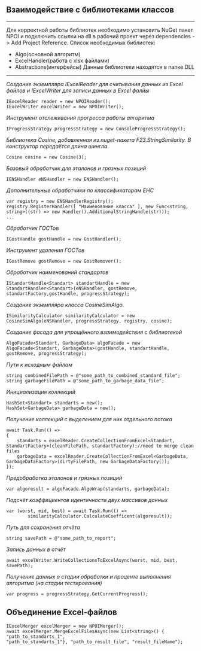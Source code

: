 ## Взаимодействие с библиотеками классов
__ __
Для корректной работы библиотек необходимо установить NuGet пакет NPOI и подключить ссылки на dll в рабочий проект через
dependencies -> Add Project Reference. 
Список необходимых библиотек:
+ Algo(основной алгоритм)
+ ExcelHandler(работа с xlsx файлами)
+ Abstractions(интерфейсы)
Данные библиотеки находятся в папке DLL
__ __

*Создание экземпляра IExcelReader для считывания данных из Excel файлов
и IExcelWriter для записи данных в Excel фалйы*
```
IExcelReader reader = new NPOIReader();
IExcelWriter excelWriter = new NPOIWriter();
```
*Инструмент отслеживания прогресса работы алгоритма*
```
IProgressStrategy progressStrategy = new ConsoleProgressStrategy();
```
*Библиотека Cosine, добавленная из nuget-пакета F23.StringSimilarity. В конструктор передаётся длина шингла.*
```
Cosine cosine = new Cosine(3);
```
*Базовый обработчик для эталонов и грязных позиций*
```
IENSHandler eNSHandler = new ENSHandler();
```
*Дополнительные обработчики по классификаторам ЕНС*
```
var registry = new ENSHandlerRegistry();
registry.RegisterHandler([ "Наименование класса" ], new Func<string, string>((str) => new Handler().AdditionalStringHandle(str)));
...
```
*Обработчик ГОСТов*
```
IGostHandle gostHandle = new GostHandler();
```
*Инструмент удаления ГОСТов*
```
IGostRemove gostRemove = new GostRemover();
```
*Обработчик наименований стандартов*
```
IStandartHandle<Standart> standartHandle = new StandartHandler<Standart>(eNSHandler, gostRemove, standartFactory,gostHandle, progressStrategy);
```
*Создание экземпляра класса CosineSimAlgo.*
```
ISimilarityCalculator similarityCalculator = new CosineSimAlgo(eNSHandler, progressStrategy, registry, cosine);
```
*Создание фасада для упрощённого взаимодействия с библиотекой*
```
AlgoFacade<Standart, GarbageData> algoFacade = new AlgoFacade<Standart, GarbageData>(gostHandle, standartHandle, gostRemove, progressStrategy);
```
*Пути к исходным файлам*
```
string combinedFilePath = @"some_path_to_combined_standard_file";
string garbageFilePath = @"some_path_to_garbage_data_file";
```
*Инициализация коллекций*
```
HashSet<Standart> standarts = new();
HashSet<GarbageData> garbageData = new();
```
*Получение коллекций с выделением для них отдельного потока*
```
await Task.Run(() => 
{
    standarts = excelReader.CreateCollectionFromExcel<Standart, StandartFactory>(cleanFilePath, standartFactory);//need to merge clean files
    garbageData = excelReader.CreateCollectionFromExcel<GarbageData, GarbageDataFactory>(dirtyFilePath, new GarbageDataFactory());
});        
```
*Предобработка эталонов и грязных позиций*
```
var algoresult = algoFacade.AlgoWrap(standarts, garbageData);
```
*Подсчёт коэффициентов идентичности двух массивов данных*
```
var (worst, mid, best) = await Task.Run(() =>
        similarityCalculator.CalculateCoefficent(algoresult));
```
*Путь для сохранения отчёта*
```
string savePath = @"some_path_to_report";
```
*Запись данных в отчёт*
```
await excelWriter.WriteCollectionsToExcelAsync(worst, mid, best, savePath);
```
*Получение данных о стадии обработки и проценте выполнения алгоритма (на стадии тестирования)*
```
var progress = progressStrategy.GetCurrentProgress();
```
## Объединение Excel-файлов
```
IExcelMerger excelMerger = new NPOIMerger();
await excelMerger.MergeExcelFilesAsync(new List<string>() { "path_to_standarts_1",
"path_to_standarts_1"}, "path_to_result_file", "result_fileName");
```
